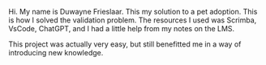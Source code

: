 Hi. My name is Duwayne Frieslaar.
This my solution to a pet adoption. This is how I solved the validation problem.
The resources I used was Scrimba, VsCode, ChatGPT, and I had a little help from my notes on the LMS.

This project was actually very easy, but still benefitted me in a way of introducing new knowledge.
